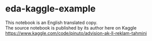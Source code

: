 # eda-kaggle-example  

This notebook is an English translated copy.  
The source notebook is published by its author here on Kaggle  
https://www.kaggle.com/code/pinuto/advision-ak-ll-reklam-tahmini 
